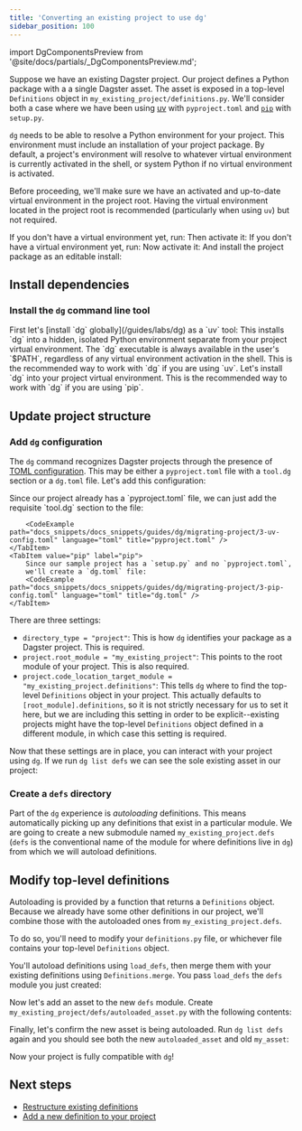 ```yaml
---
title: 'Converting an existing project to use dg'
sidebar_position: 100
---
```


import DgComponentsPreview from '@site/docs/partials/\_DgComponentsPreview.md';

<DgComponentsPreview />

Suppose we have an existing Dagster project. Our project defines a Python
package with a a single Dagster asset. The asset is exposed in a top-level
`Definitions` object in `my_existing_project/definitions.py`. We'll consider
both a case where we have been using [uv](https://docs.astral.sh/uv/) with `pyproject.toml` and [`pip`](https://pip.pypa.io/en/stable/) with `setup.py`.

<Tabs groupId="package-manager">
    <TabItem value="uv" label="uv">
        <CliInvocationExample path="docs_snippets/docs_snippets/guides/dg/migrating-project/1-uv-tree.txt" />
    </TabItem>
    <TabItem value="pip" label="pip">
        <CliInvocationExample path="docs_snippets/docs_snippets/guides/dg/migrating-project/1-pip-tree.txt" />
    </TabItem>
</Tabs>

`dg` needs to be able to resolve a Python environment for your project. This
environment must include an installation of your project package. By default,
a project's environment will resolve to whatever virtual environment is
currently activated in the shell, or system Python if no virtual environment is
activated.

Before proceeding, we'll make sure we have an activated and up-to-date virtual
environment in the project root. Having the virtual environment located in the
project root is recommended (particularly when using `uv`) but not required.

<Tabs groupId="package-manager">
    <TabItem value="uv" label="uv">
        If you don't have a virtual environment yet, run:
        <CliInvocationExample contents="uv sync" />
        Then activate it:
        <CliInvocationExample contents="source .venv/bin/activate" />
    </TabItem>
    <TabItem value="pip" label="pip">
        If you don't have a virtual environment yet, run:
        <CliInvocationExample contents="python -m venv .venv" />
        Now activate it:
        <CliInvocationExample contents="source .venv/bin/activate" />
        And install the project package as an editable install:
        <CliInvocationExample contents="pip install --editable ." />
    </TabItem>
</Tabs>


## Install dependencies

### Install the `dg` command line tool

<Tabs groupId="package-manager">
    <TabItem value="uv" label="uv">
        First let's [install `dg` globally](/guides/labs/dg) as a `uv` tool:
        <CliInvocationExample contents="uv tool install dagster-dg" />
        This installs `dg` into a hidden, isolated Python environment separate from your project virtual environment. The `dg` executable is always available in the user's `$PATH`, regardless of any virtual environment activation in the shell. This is the recommended way to work with `dg` if you are using `uv`.
    </TabItem>
    <TabItem value="pip" label="pip">
        Let's install `dg` into your project virtual environment. This is the recommended way to work with `dg` if you are using `pip`.
        <CliInvocationExample contents="pip install dagster-dg" />
    </TabItem>
</Tabs>

## Update project structure

### Add `dg` configuration

The `dg` command recognizes Dagster projects through the presence of [TOML
configuration](/guides/labs/dg/configuring-dg). This may be either a `pyproject.toml` file with a `tool.dg` section or a `dg.toml` file. Let's add this configuration:

<Tabs groupId="package-manager">
    <TabItem value="uv" label="uv">
        Since our project already has a `pyproject.toml` file, we can just add
        the requisite `tool.dg` section to the file:

        <CodeExample path="docs_snippets/docs_snippets/guides/dg/migrating-project/3-uv-config.toml" language="toml" title="pyproject.toml" />
    </TabItem>
    <TabItem value="pip" label="pip">
        Since our sample project has a `setup.py` and no `pyproject.toml`,
        we'll create a `dg.toml` file:
        <CodeExample path="docs_snippets/docs_snippets/guides/dg/migrating-project/3-pip-config.toml" language="toml" title="dg.toml" />
    </TabItem>
</Tabs>

There are three settings:

- `directory_type = "project"`: This is how `dg` identifies your package as a Dagster project. This is required.
- `project.root_module = "my_existing_project"`: This points to the root module of your project. This is also required.
- `project.code_location_target_module = "my_existing_project.definitions"`: This tells `dg` where to find the top-level `Definitions` object in your project. This actually defaults to `[root_module].definitions`, so it is not strictly necessary for us to set it here, but we are including this setting in order to be explicit--existing projects might have the top-level `Definitions` object defined in a different module, in which case this setting is required.

Now that these settings are in place, you can interact with your project using `dg`. If we run `dg list defs` we can see the sole existing asset in our project:

<CliInvocationExample path="docs_snippets/docs_snippets/guides/dg/migrating-project/4-list-defs.txt"  />

### Create a `defs` directory

Part of the `dg` experience is _autoloading_ definitions. This means
automatically picking up any definitions that exist in a particular module. We
are going to create a new submodule named `my_existing_project.defs` (`defs` is
the conventional name of the module for where definitions live in `dg`) from which we will autoload definitions.

<CliInvocationExample path="docs_snippets/docs_snippets/guides/dg/migrating-project/5-mkdir-defs.txt" />

## Modify top-level definitions

Autoloading is provided by a function that returns a `Definitions` object. Because we already have some other definitions in our project, we'll combine those with the autoloaded ones from `my_existing_project.defs`.

To do so, you'll need to modify your `definitions.py` file, or whichever file contains your top-level `Definitions` object.

You'll autoload definitions using `load_defs`, then merge them with your existing definitions using `Definitions.merge`. You pass `load_defs` the `defs` module you just created:
<Tabs>
  <TabItem value="before" label="Before">
    <CodeExample
      path="docs_snippets/docs_snippets/guides/dg/migrating-project/6-initial-definitions.py"
      language="python"
    />
  </TabItem>
  <TabItem value="after" label="After">
    <CodeExample
      path="docs_snippets/docs_snippets/guides/dg/migrating-project/7-updated-definitions.py"
      language="python"
    />
  </TabItem>
</Tabs>

Now let's add an asset to the new `defs` module. Create
`my_existing_project/defs/autoloaded_asset.py` with the following contents:

<CodeExample path="docs_snippets/docs_snippets/guides/dg/migrating-project/8-autoloaded-asset.py" />

Finally, let's confirm the new asset is being autoloaded. Run `dg list defs`
again and you should see both the new `autoloaded_asset` and old `my_asset`:

<CliInvocationExample path="docs_snippets/docs_snippets/guides/dg/migrating-project/9-list-defs.txt"  />

Now your project is fully compatible with `dg`!

## Next steps

- [Restructure existing definitions](/guides/labs/dg/incrementally-adopting-dg/migrating-definitions)
- [Add a new definition to your project](/guides/labs/dg/dagster-definitions)
